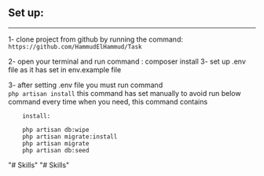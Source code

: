 

## Set up:

***
1- clone project from github by running the command:
```https://github.com/HammudElHammud/Task```

2- open your terminal and run command :
composer install 3- set up .env file as it has set in env.example file



3- after setting .env file you must run command  
``` php artisan install ``` this command has set manually to avoid run below command every time when you need, this
command contains

```
    install:

	php artisan db:wipe
	php artisan migrate:install
	php artisan migrate
	php artisan db:seed

```
"# Skills"  "# Skills" 
